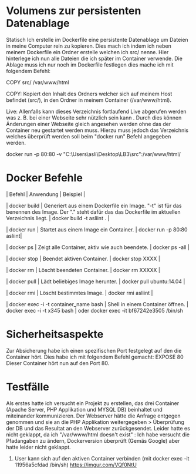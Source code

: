 # Volumens zur persistenten Datenablage
Statisch
Ich erstelle im Dockerfile eine persistente Datenablage um Dateien in meine Computer rein zu kopieren. Dies mach ich indem ich neben meinem Dockerfile ein Ordner erstelle welchen ich src/ nenne. Hier hinterlege ich nun alle Dateien die ich später im Container verwende. Die Ablage muss ich nur noch im Dockerfile festlegen dies mache ich mit folgendem Befehl:

COPY src/ /var/www/html

COPY: Kopiert den Inhalt des Ordners welcher sich auf meinem Host befindet (src/), in den Ordner in meinem Container (/var/www/html).

Live:
Allenfalls kann dieses Verzeichnis fortlaufend Live abgerufen werden was z. B. bei einer Webseite sehr nützlich sein kann . Durch dies können Änderungen einer Webseite gleich angesehen werden ohne das der Container neu gestartet werden muss. Hierzu muss jedoch das Verzeichnis welches überprüft werden soll beim "docker run" Befehl angegeben werden.

docker run -p 80:80 -v "C:\Users\asli\Desktop\LB3\src":/var/www/html/

# Docker Befehle
| Befehl | Anwendung | Beispiel |

| docker build | Generiert aus einem Dockerfile ein Image. "-t" ist für das benennen des Image. Der "." steht dafür das das Dockerfile im aktuellen Verzeichnis liegt. | docker build -t asliint . |

| docker run | Startet aus einem Image ein Container. | docker run -p 80:80 asliint|

| docker ps | Zeigt alle Container, aktiv wie auch beendete. | docker ps -all |

| docker stop | Beendet aktiven Container. | docker stop XXXX |

| docker rm | Löscht beendeten Container. | docker rm XXXXX |

| docker pull | Lädt beliebiges Image herunter. | docker pull ubuntu:14.04 |

| docker rmi | Löscht bestimmtes Image. | docker rmi asliint |

| docker exec -i -t container_name bash | Shell in einem Container öffnen. | docker exec -i -t x345 bash | oder docker exec -it bf67242e3505 /bin/sh

# Sicherheitsaspekte
Zur Absicherung habe ich einen spezifischen Port festgelegt auf den die Container hört. Dies habe ich mit folgendem Befehl gemacht:
EXPOSE 80
Dieser Container hört nun auf den Port 80.


# Testfälle
Als erstes hatte ich versucht ein Projekt zu erstellen, das drei Container (Apache Server, PHP Applikation und MYSQL DB) beinhaltet und miteinander kommunizieren. Der Webserver hätte die Anfrage entgegen genommen und sie an die PHP Applikation weitergegeben > Überprüfung der DB und das Resultat an den Webserver zurückgesendet. Leider hatte es nicht geklappt, da ich "/var/www/html doesn't exist" : Ich habe versucht die Pfadangaben zu ändern, Dockerversion überprüft (Gemäs Google) aber hatte leider nicht geklappt.

1. User kann sich auf den aktiven Container verbinden (mit docker exec -it 11956a5cfdad  /bin/sh)
https://imgur.com/VQf0NtU
<!--stackedit_data:
eyJoaXN0b3J5IjpbLTU5Njg3MDg0NCw3NzMyMjE0NjIsLTY5MT
AyOTc5MSwtNTQzMDIzMzA0LDI1MjAxMzY5LC0xNDc1MTUzNCwx
MDU4NDY4NTAwXX0=
-->